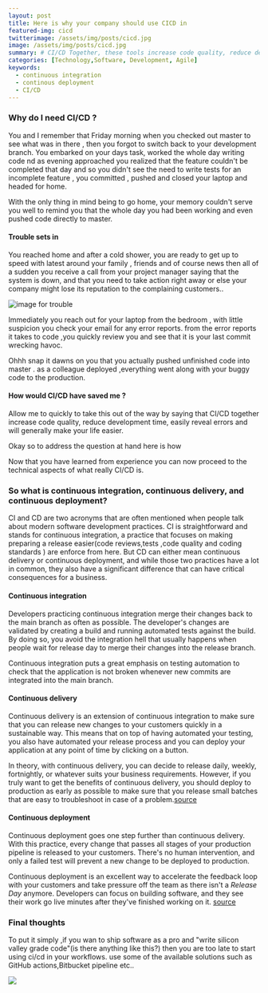 ```yaml
---
layout: post
title: Here is why your company should use CICD in 
featured-img: cicd
twitterimage: /assets/img/posts/cicd.jpg
image: /assets/img/posts/cicd.jpg
summary: # CI/CD Together, these tools increase code quality, reduce development time, easily reveal errors and will generally make your life easier.
categories: [Technology,Software, Development, Agile]
keywords:
  - continuous integration
  - continous deployment 
  - CI/CD
---
```


### Why do I need CI/CD ?

You and I remember that Friday morning when you  checked out master to see what was in there , then you forgot to switch back to your development branch.  You embarked on your days task,  worked the whole day writing code nd as  evening approached you realized that the feature couldn't be completed that day and so you didn't see the need to write tests for an incomplete feature ,  you committed , pushed and closed your laptop and headed for home.

 With the only thing in mind being to go home,  your memory couldn't serve you well to remind you that the whole day you had been working and even pushed  code directly to master. 

#### Trouble sets in

You reached home and after a cold shower, you are ready to get up to speed with latest around your family , friends and of course news then all of a  sudden  you receive a call from your project manager saying that the system is down, and that you need to take action right away or else your company might lose its reputation to the complaining customers..

![image for trouble](https://blog.hamsoftug.com/assets/img/posts_contents/sebastian-herrmannh.jpg)

Immediately you reach out for your laptop from the bedroom , with little  suspicion you check your email for any error reports. from the error reports it takes to code ,you quickly review you and see that it is your last commit wrecking havoc.

Ohhh snap it dawns on you that you actually pushed unfinished code into master . as a colleague deployed ,everything went along with your buggy code to the production.

#### How would CI/CD have saved me ?

Allow me to quickly to take this out of the way by saying that CI/CD together increase code quality, reduce development time, easily reveal errors and will generally make your life easier.

Okay so to address the question at  hand here is how 

Now that you have learned from experience you can now proceed to the technical aspects of what really CI/CD is.

### So what is continuous integration, continuous delivery, and continuous deployment?

CI and CD are two acronyms that are often mentioned when people talk about modern software development practices. CI is straightforward and stands for continuous integration, a practice that focuses on making preparing a release easier(code reviews,tests ,code quality and coding standards ) are enforce from here. But CD can either mean continuous delivery or continuous deployment, and while those two practices have a lot in common, they also have a significant difference that can have critical consequences for a business.

#### Continuous integration

Developers practicing continuous integration merge their changes back to the main branch as often as possible. The developer's changes are validated by creating a build and running automated tests against the build. By doing so, you avoid the integration hell that usually happens when people wait for release day to merge their changes into the release branch.

Continuous integration puts a great emphasis on testing automation to check that the application is not broken whenever new commits are integrated into the main branch.

#### Continuous delivery

Continuous delivery is an extension of continuous integration to make sure that you can release new changes to your customers quickly in a sustainable way. This means that on top of having automated your testing, you also have automated your release process and you can deploy your application at any point of time by clicking on a button.

In theory, with continuous delivery, you can decide to release daily, weekly, fortnightly, or whatever suits your business requirements. However, if you truly want to get the benefits of continuous delivery, you should deploy to production as early as possible to make sure that you release small batches that are easy to troubleshoot in case of a problem.[source](https://www.atlassian.com/continuous-delivery)

#### Continuous deployment

Continuous deployment goes one step further than continuous delivery. With this practice, every change that passes all stages of your production pipeline is released to your customers. There's no human intervention, and only a failed test will prevent a new change to be deployed to production.

Continuous deployment is an excellent way to accelerate the feedback loop with your customers and take pressure off the team as there isn't a *Release Day* anymore. Developers can focus on building software, and they see their work go live minutes after they've finished working on it. [source](bitbucket.org)

### Final thoughts

To put it simply ,if you wan to ship software as a pro and "write silicon valley grade code"(is there anything like this?) then you are too late to start using ci/cd in your workflows. use some of the available solutions such as GitHub actions,Bitbucket pipeline etc..

![](https://blog.hamsoftug.com/assets/img/posts_contents/thats-all-folks.jpg)